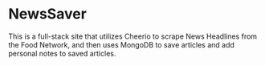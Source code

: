 # NewsSaver
This is a full-stack site that utilizes Cheerio to scrape News Headlines from the Food Network, and then uses MongoDB to save articles and add personal notes to saved articles.
